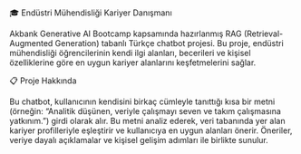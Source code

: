 🎓 Endüstri Mühendisliği Kariyer Danışmanı

Akbank Generative AI Bootcamp kapsamında hazırlanmış RAG (Retrieval-Augmented Generation) tabanlı Türkçe chatbot projesi.
Bu proje, endüstri mühendisliği öğrencilerinin kendi ilgi alanları, becerileri ve kişisel özelliklerine göre en uygun kariyer alanlarını keşfetmelerini sağlar.

📋 Proje Hakkında

Bu chatbot, kullanıcının kendisini birkaç cümleyle tanıttığı kısa bir metni 
(örneğin: “Analitik düşünen, veriyle çalışmayı seven ve takım çalışmasına yatkınım.”)
girdi olarak alır. Bu metni analiz ederek, veri tabanında yer alan kariyer profilleriyle eşleştirir ve kullanıcıya en uygun alanları önerir.
Öneriler, veriye dayalı açıklamalar ve kişisel gelişim adımları ile birlikte sunulur.

